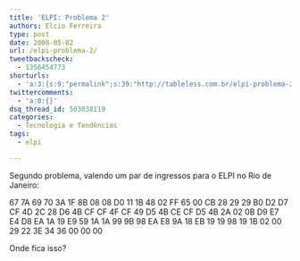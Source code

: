 ```yaml
---
title: 'ELPI: Problema 2'
authors: Elcio Ferreira
type: post
date: 2008-05-02
url: /elpi-problema-2/
tweetbackscheck:
  - 1356454773
shorturls:
  - 'a:3:{s:9:"permalink";s:39:"http://tableless.com.br/elpi-problema-2";s:7:"tinyurl";s:26:"http://tinyurl.com/3cae6gg";s:4:"isgd";s:19:"http://is.gd/Vsn3Je";}'
twittercomments:
  - 'a:0:{}'
dsq_thread_id: 503038119
categories:
  - Tecnologia e Tendências
tags:
  - elpi

---
```

Segundo problema, valendo um par de ingressos para o ELPI no Rio de Janeiro:

67 7A 69 70 3A 1F 8B 08 08 D0 11 1B 48 02 FF 65 00 CB 28 29 29 B0 D2 D7 CF 4D 2C 28 D6 4B CF CF 4F CF 49 D5 4B CE CF D5 4B 2A 02 0B D9 E7 E4 D8 EA 1A 19 E9 59 1A 1A 99 9B 98 EA E8 9A 18 EB 19 19 98 19 1B 02 00 29 22 3E 34 36 00 00 00

Onde fica isso?